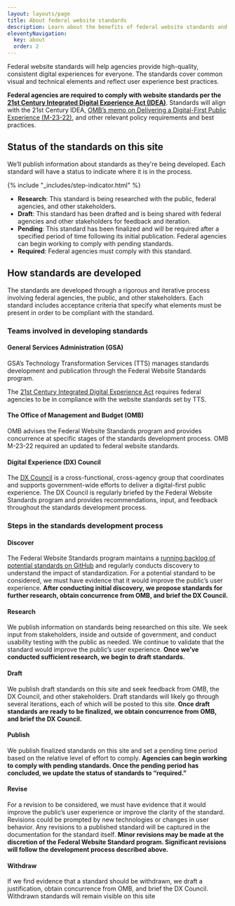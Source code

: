 ```yaml
---
layout: layouts/page
title: About federal website standards
description: Learn about the benefits of federal website standards and how they're created and managed.
eleventyNavigation:
  key: about
  order: 2
---
```


Federal website standards will help agencies provide high-quality, consistent digital experiences for everyone. The standards cover common visual and technical elements and reflect user experience best practices.

**Federal agencies are required to comply with website standards per the [21st Century Integrated Digital Experience Act (IDEA)](https://www.congress.gov/bill/115th-congress/house-bill/5759/text)**. Standards will align with the 21st Century IDEA, [OMB’s memo on Delivering a Digital-First Public Experience (M-23-22)](https://www.whitehouse.gov/omb/management/ofcio/delivering-a-digital-first-public-experience/), and other relevant policy requirements and best practices. 

## Status of the standards on this site

We’ll publish information about standards as they're being developed. Each standard will have a status to indicate where it is in the process. 

{% include "_includes/step-indicator.html" %}

- **Research**: This standard is being researched with the public, federal agencies, and other stakeholders.
- **Draft**: This standard has been drafted and is being shared with federal agencies and other stakeholders for feedback and iteration.
- **Pending**: This standard has been finalized and will be required after a specified period of time following its initial publication. Federal agencies can begin working to comply with pending standards.
- **Required**: Federal agencies must comply with this standard.

## How standards are developed

The standards are developed through a rigorous and iterative process involving federal agencies, the public, and other stakeholders. Each standard includes acceptance criteria that specify what elements must be present in order to be compliant with the standard.

### Teams involved in developing standards

#### General Services Administration (GSA)

GSA’s Technology Transformation Services (TTS) manages standards development and publication through the Federal Website Standards program.

The [21st Century Integrated Digital Experience Act](https://www.congress.gov/bill/115th-congress/house-bill/5759/text) requires federal agencies to be in compliance with the website standards set by TTS.

#### The Office of Management and Budget (OMB)

OMB advises the Federal Website Standards program and provides concurrence at specific stages of the standards development process. OMB M-23-22 required an updated to federal website standards.

#### Digital Experience (DX) Council

The [DX Council](https://digital.gov/resources/an-introduction-to-the-digital-experience-council/) is a cross-functional, cross-agency group that coordinates and supports government-wide efforts to deliver a digital-first public experience. The DX Council is regularly briefed by the Federal Website Standards program and provides recommendations, input, and feedback throughout the standards development process.

### Steps in the standards development process

#### Discover

The Federal Website Standards program maintains a [running backlog of potential standards on GitHub](https://github.com/orgs/GSA-TTS/projects/48/views/13) and regularly conducts discovery to understand the impact of standardization. For a potential standard to be considered, we must have evidence that it would improve the public’s user experience. **After conducting initial discovery, we propose standards for further research, obtain concurrence from OMB, and brief the DX Council.**

#### Research

We publish information on standards being researched on this site. We seek input from stakeholders, inside and outside of government, and conduct usability testing with the public as needed. We continue to validate that the standard would improve the public’s user experience. **Once we’ve conducted sufficient research, we begin to draft standards.**

#### Draft

We publish draft standards on this site and seek feedback from OMB, the DX Council, and other stakeholders. Draft standards will likely go through several iterations, each of which will be posted to this site. **Once draft standards are ready to be finalized, we obtain concurrence from OMB, and brief the DX Council.**

#### Publish

We publish finalized standards on this site and set a pending time period based on the relative level of effort to comply. **Agencies can begin working to comply with pending standards. Once the pending period has concluded, we update the status of standards to “required.”**

#### Revise

For a revision to be considered, we must have evidence that it would improve the public’s user experience or improve the clarity of the standard. Revisions could be prompted by new technologies or changes in user behavior. Any revisions to a published standard will be captured in the documentation for the standard itself. **Minor revisions may be made at the discretion of the Federal Website Standard program. Significant revisions will follow the development process described above.**

#### Withdraw

If we find evidence that a standard should be withdrawn, we draft a justification, obtain concurrence from OMB, and brief the DX Council. Withdrawn standards will remain visible on this site


